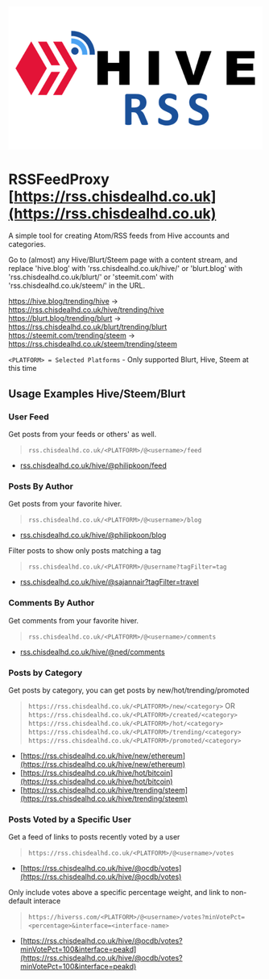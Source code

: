 <title>RSSFeedProxy</title>

![RSSFeedProxy Logo](./rss2.png)

# RSSFeedProxy [https://rss.chisdealhd.co.uk](https://rss.chisdealhd.co.uk)

A simple tool for creating Atom/RSS feeds from Hive accounts and categories.

Go to (almost) any Hive/Blurt/Steem page with a content stream, and replace 'hive.blog' with 'rss.chisdealhd.co.uk/hive/' or 'blurt.blog' with 'rss.chisdealhd.co.uk/blurt/' or 'steemit.com' with 'rss.chisdealhd.co.uk/steem/' in the URL. 

https://hive.blog/trending/hive -> https://rss.chisdealhd.co.uk/hive/trending/hive
https://blurt.blog/trending/blurt -> https://rss.chisdealhd.co.uk/blurt/trending/blurt
https://steemit.com/trending/steem -> https://rss.chisdealhd.co.uk/steem/trending/steem


`<PLATFORM> = Selected Platforms` - Only supported Blurt, Hive, Steem at this time

## Usage Examples Hive/Steem/Blurt

### User Feed

Get posts from your feeds or others' as well.

> `rss.chisdealhd.co.uk/<PLATFORM>/@<username>/feed`

* [rss.chisdealhd.co.uk/hive/@philipkoon/feed](https://rss.chisdealhd.co.uk/hive/@philipkoon/feed)

### Posts By Author

Get posts from your favorite hiver.

> `rss.chisdealhd.co.uk/<PLATFORM>/@<username>/blog`

* [rss.chisdealhd.co.uk/hive/@philipkoon/blog](https://rss.chisdealhd.co.uk/hive/@philipkoon/blog)

Filter posts to show only posts matching a tag

> `rss.chisdealhd.co.uk/<PLATFORM>/@username?tagFilter=tag`

* [rss.chisdealhd.co.uk/hive/@sajannair?tagFilter=travel](https://rss.chisdealhd.co.uk/hive/@sajannair?tagFilter=travel)

### Comments By Author

Get comments from your favorite hiver.

> `rss.chisdealhd.co.uk/<PLATFORM>/@<username>/comments`

* [rss.chisdealhd.co.uk/hive/@ned/comments](https://rss.chisdealhd.co.uk/hive/@ned/comments)

### Posts by Category

Get posts by category, you can get posts by new/hot/trending/promoted

> `https://rss.chisdealhd.co.uk/<PLATFORM>/new/<category>` OR `https://rss.chisdealhd.co.uk/<PLATFORM>/created/<category>`
> `https://rss.chisdealhd.co.uk/<PLATFORM>/hot/<category>`
> `https://rss.chisdealhd.co.uk/<PLATFORM>/trending/<category>`
> `https://rss.chisdealhd.co.uk/<PLATFORM>/promoted/<category>`

* [https://rss.chisdealhd.co.uk/hive/new/ethereum](https://rss.chisdealhd.co.uk/hive/new/ethereum)
* [https://rss.chisdealhd.co.uk/hive/hot/bitcoin](https://rss.chisdealhd.co.uk/hive/hot/bitcoin)
* [https://rss.chisdealhd.co.uk/hive/trending/steem](https://rss.chisdealhd.co.uk/hive/trending/steem)

### Posts Voted by a Specific User

Get a feed of links to posts recently voted by a user

> `https://rss.chisdealhd.co.uk/<PLATFORM>/@<username>/votes`

* [https://rss.chisdealhd.co.uk/hive/@ocdb/votes](https://rss.chisdealhd.co.uk/hive/@ocdb/votes)

Only include votes above a specific percentage weight, and link to non-default interace

> `https://hiverss.com/<PLATFORM>/@<username>/votes?minVotePct=<percentage>&interface=<interface-name>`

* [https://rss.chisdealhd.co.uk/hive/@ocdb/votes?minVotePct=100&interface=peakd](https://rss.chisdealhd.co.uk/hive/@ocdb/votes?minVotePct=100&interface=peakd)
